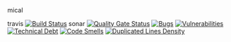 mical

travis [![Build Status](https://travis-ci.org/jhonatan1967/micalc.svg?branch=master)](https://travis-ci.org/jhonatan1967/micalc)
sonar  [![Quality Gate Status](https://sonarcloud.io/api/project_badges/measure?project=jhonatan1967_micalc&metric=alert_status)](https://sonarcloud.io/dashboard?id=jhonatan1967_micalc)
[![Bugs](https://sonarcloud.io/api/project_badges/measure?project=jhonatan1967_micalc&metric=bugs)](https://sonarcloud.io/dashboard?id=jhonatan1967_micalc) 
[![Vulnerabilities](https://sonarcloud.io/api/project_badges/measure?project=jhonatan1967_micalc&metric=vulnerabilities)](https://sonarcloud.io/dashboard?id=jhonatan1967_micalc)
[![Technical Debt](https://sonarcloud.io/api/project_badges/measure?project=jhonatan1967_micalc&metric=sqale_debt_ratio)](https://sonarcloud.io/dashboard?id=jhonatan1967_micalc)
[![Code Smells](https://sonarcloud.io/api/project_badges/measure?project=jhonatan1967_micalc&metric=code_smells)](https://sonarcloud.io/dashboard?id=jhonatan1967_micalc)
[![Duplicated Lines Density](https://sonarcloud.io/api/project_badges/measure?project=jhonatan1967_micalc&metric=duplicated_lines_density)](https://sonarcloud.io/dashboard?id=jhonatan1967_micalc)